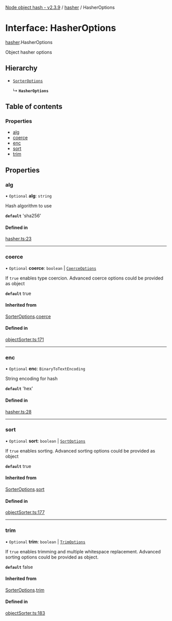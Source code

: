 [Node object hash - v2.3.9](../README.md) / [hasher](../modules/hasher.md) / HasherOptions

# Interface: HasherOptions

[hasher](../modules/hasher.md).HasherOptions

Object hasher options

## Hierarchy

- [`SorterOptions`](objectSorter.export_.SorterOptions.md)

  ↳ **`HasherOptions`**

## Table of contents

### Properties

- [alg](hasher.HasherOptions.md#alg)
- [coerce](hasher.HasherOptions.md#coerce)
- [enc](hasher.HasherOptions.md#enc)
- [sort](hasher.HasherOptions.md#sort)
- [trim](hasher.HasherOptions.md#trim)

## Properties

### alg

• `Optional` **alg**: `string`

Hash algorithm to use

**`default`** 'sha256'

#### Defined in

[hasher.ts:23](https://github.com/SkeLLLa/node-object-hash/blob/996e344/src/hasher.ts#L23)

---

### coerce

• `Optional` **coerce**: `boolean` \| [`CoerceOptions`](objectSorter.export_.CoerceOptions.md)

If `true` enables type coercion.
Advanced coerce options could be provided as object

**`default`** true

#### Inherited from

[SorterOptions](objectSorter.export_.SorterOptions.md).[coerce](objectSorter.export_.SorterOptions.md#coerce)

#### Defined in

[objectSorter.ts:171](https://github.com/SkeLLLa/node-object-hash/blob/996e344/src/objectSorter.ts#L171)

---

### enc

• `Optional` **enc**: `BinaryToTextEncoding`

String encoding for hash

**`default`** 'hex'

#### Defined in

[hasher.ts:28](https://github.com/SkeLLLa/node-object-hash/blob/996e344/src/hasher.ts#L28)

---

### sort

• `Optional` **sort**: `boolean` \| [`SortOptions`](objectSorter.export_.SortOptions.md)

If `true` enables sorting.
Advanced sorting options could be provided as object

**`default`** true

#### Inherited from

[SorterOptions](objectSorter.export_.SorterOptions.md).[sort](objectSorter.export_.SorterOptions.md#sort)

#### Defined in

[objectSorter.ts:177](https://github.com/SkeLLLa/node-object-hash/blob/996e344/src/objectSorter.ts#L177)

---

### trim

• `Optional` **trim**: `boolean` \| [`TrimOptions`](objectSorter.export_.TrimOptions.md)

If `true` enables trimming and multiple whitespace replacement.
Advanced sorting options could be provided as object.

**`default`** false

#### Inherited from

[SorterOptions](objectSorter.export_.SorterOptions.md).[trim](objectSorter.export_.SorterOptions.md#trim)

#### Defined in

[objectSorter.ts:183](https://github.com/SkeLLLa/node-object-hash/blob/996e344/src/objectSorter.ts#L183)
